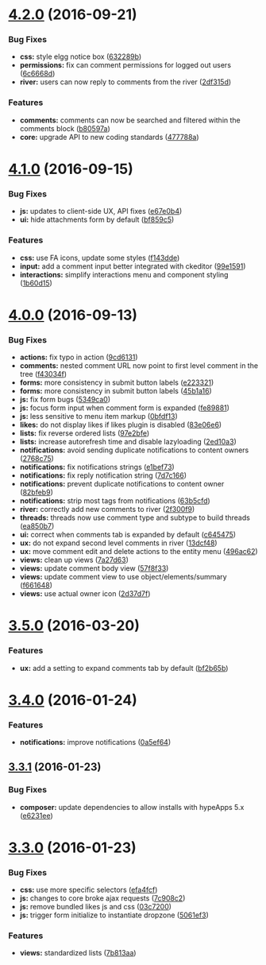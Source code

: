 <a name="4.2.0"></a>
# [4.2.0](https://github.com/hypeJunction/hypeInteractions/compare/4.1.0...v4.2.0) (2016-09-21)


### Bug Fixes

* **css:** style elgg notice box ([632289b](https://github.com/hypeJunction/hypeInteractions/commit/632289b))
* **permissions:** fix can comment permissions for logged out users ([6c6668d](https://github.com/hypeJunction/hypeInteractions/commit/6c6668d))
* **river:** users can now reply to comments from the river ([2df315d](https://github.com/hypeJunction/hypeInteractions/commit/2df315d))

### Features

* **comments:** comments can now be searched and filtered within the comments block ([b80597a](https://github.com/hypeJunction/hypeInteractions/commit/b80597a))
* **core:** upgrade API to new coding standards ([477788a](https://github.com/hypeJunction/hypeInteractions/commit/477788a))



<a name="4.1.0"></a>
# [4.1.0](https://github.com/hypeJunction/hypeInteractions/compare/4.0.0...v4.1.0) (2016-09-15)


### Bug Fixes

* **js:** updates to client-side UX, API fixes ([e67e0b4](https://github.com/hypeJunction/hypeInteractions/commit/e67e0b4))
* **ui:** hide attachments form by default ([bf859c5](https://github.com/hypeJunction/hypeInteractions/commit/bf859c5))

### Features

* **css:** use FA icons, update some styles ([f143dde](https://github.com/hypeJunction/hypeInteractions/commit/f143dde))
* **input:** add a comment input better integrated with ckeditor ([99e1591](https://github.com/hypeJunction/hypeInteractions/commit/99e1591))
* **interactions:** simplify interactions menu and component styling ([1b60d15](https://github.com/hypeJunction/hypeInteractions/commit/1b60d15))



<a name="4.0.0"></a>
# [4.0.0](https://github.com/hypeJunction/hypeInteractions/compare/3.5.0...v4.0.0) (2016-09-13)


### Bug Fixes

* **actions:** fix typo in action ([9cd6131](https://github.com/hypeJunction/hypeInteractions/commit/9cd6131))
* **comments:** nested comment URL now point to first level comment in the tree ([f43034f](https://github.com/hypeJunction/hypeInteractions/commit/f43034f))
* **forms:** more consistency in submit button labels ([e223321](https://github.com/hypeJunction/hypeInteractions/commit/e223321))
* **forms:** more consistency in submit button labels ([45b1a16](https://github.com/hypeJunction/hypeInteractions/commit/45b1a16))
* **js:** fix form bugs ([5349ca0](https://github.com/hypeJunction/hypeInteractions/commit/5349ca0))
* **js:** focus form input when comment form is expanded ([fe89881](https://github.com/hypeJunction/hypeInteractions/commit/fe89881))
* **js:** less sensitive to menu item markup ([0bfdf13](https://github.com/hypeJunction/hypeInteractions/commit/0bfdf13))
* **likes:** do not display likes if likes plugin is disabled ([83e06e6](https://github.com/hypeJunction/hypeInteractions/commit/83e06e6))
* **lists:** fix reverse ordered lists ([97e2bfe](https://github.com/hypeJunction/hypeInteractions/commit/97e2bfe))
* **lists:** increase autorefresh time and disable lazyloading ([2ed10a3](https://github.com/hypeJunction/hypeInteractions/commit/2ed10a3))
* **notifications:** avoid sending duplicate notifications to content owners ([2768c75](https://github.com/hypeJunction/hypeInteractions/commit/2768c75))
* **notifications:** fix notifications strings ([e1bef73](https://github.com/hypeJunction/hypeInteractions/commit/e1bef73))
* **notifications:** fix reply notification string ([7d7c166](https://github.com/hypeJunction/hypeInteractions/commit/7d7c166))
* **notifications:** prevent duplicate notifications to content owner ([82bfeb9](https://github.com/hypeJunction/hypeInteractions/commit/82bfeb9))
* **notifications:** strip most tags from notifications ([63b5cfd](https://github.com/hypeJunction/hypeInteractions/commit/63b5cfd))
* **river:** correctly add new comments to river ([2f300f9](https://github.com/hypeJunction/hypeInteractions/commit/2f300f9))
* **threads:** threads now use comment type and subtype to build threads ([ea850b7](https://github.com/hypeJunction/hypeInteractions/commit/ea850b7))
* **ui:** correct when comments tab is expanded by default ([c645475](https://github.com/hypeJunction/hypeInteractions/commit/c645475))
* **ux:** do not expand second level comments in river ([13dcf48](https://github.com/hypeJunction/hypeInteractions/commit/13dcf48))
* **ux:** move comment edit and delete actions to the entity menu ([496ac62](https://github.com/hypeJunction/hypeInteractions/commit/496ac62))
* **views:** clean up views ([7a27d63](https://github.com/hypeJunction/hypeInteractions/commit/7a27d63))
* **views:** update comment body view ([57f8f33](https://github.com/hypeJunction/hypeInteractions/commit/57f8f33))
* **views:** update comment view to use object/elements/summary ([f661648](https://github.com/hypeJunction/hypeInteractions/commit/f661648))
* **views:** use actual owner icon ([2d37d7f](https://github.com/hypeJunction/hypeInteractions/commit/2d37d7f))



<a name="3.5.0"></a>
# [3.5.0](https://github.com/hypeJunction/hypeInteractions/compare/3.4.0...v3.5.0) (2016-03-20)


### Features

* **ux:** add a setting to expand comments tab by default ([bf2b65b](https://github.com/hypeJunction/hypeInteractions/commit/bf2b65b))



<a name="3.4.0"></a>
# [3.4.0](https://github.com/hypeJunction/hypeInteractions/compare/3.3.1...v3.4.0) (2016-01-24)


### Features

* **notifications:** improve notifications ([0a5ef64](https://github.com/hypeJunction/hypeInteractions/commit/0a5ef64))



<a name="3.3.1"></a>
## [3.3.1](https://github.com/hypeJunction/hypeInteractions/compare/3.3.0...v3.3.1) (2016-01-23)


### Bug Fixes

* **composer:** update dependencies to allow installs with hypeApps 5.x ([e6231ee](https://github.com/hypeJunction/hypeInteractions/commit/e6231ee))



<a name="3.3.0"></a>
# [3.3.0](https://github.com/hypeJunction/hypeInteractions/compare/3.1.3...v3.3.0) (2016-01-23)


### Bug Fixes

* **css:** use more specific selectors ([efa4fcf](https://github.com/hypeJunction/hypeInteractions/commit/efa4fcf))
* **js:** changes to core broke ajax requests ([7c908c2](https://github.com/hypeJunction/hypeInteractions/commit/7c908c2))
* **js:** remove bundled likes js and css ([03c7200](https://github.com/hypeJunction/hypeInteractions/commit/03c7200))
* **js:** trigger form initialize to instantiate dropzone ([5061ef3](https://github.com/hypeJunction/hypeInteractions/commit/5061ef3))

### Features

* **views:** standardized lists ([7b813aa](https://github.com/hypeJunction/hypeInteractions/commit/7b813aa))



